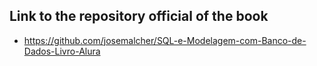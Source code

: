 ## Link to the repository official of the book

- https://github.com/josemalcher/SQL-e-Modelagem-com-Banco-de-Dados-Livro-Alura
